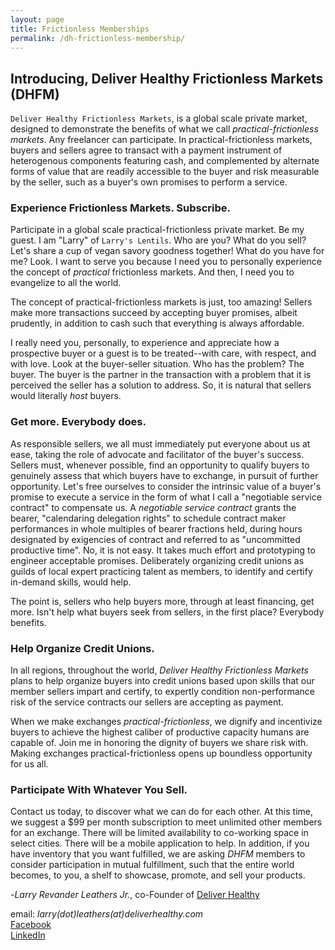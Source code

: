 ```yaml
---
layout: page
title: Frictionless Memberships 
permalink: /dh-frictionless-membership/
---
```

## Introducing, Deliver Healthy Frictionless Markets (DHFM)

`Deliver Healthy Frictionless Markets`, is a global scale private market, designed to demonstrate the benefits of what we call _practical-frictionless markets_.  Any freelancer can participate.  In practical-frictionless markets, buyers and sellers agree to transact with a payment instrument of heterogenous components featuring cash, and complemented by alternate forms of value that are readily accessible to the buyer and risk measurable by the seller, such as a buyer's own promises to perform a service.  
 
### Experience Frictionless Markets. Subscribe.   
     
Participate in a global scale practical-frictionless private market.  Be my guest.  I am "Larry" of `Larry's Lentils`.  Who are you?  What do you sell?  Let's share a cup of vegan savory goodness together!  What do you have for me?  Look.  I want to serve you because I need you to personally experience the concept of _practical_ frictionless markets.  And then, I need you to evangelize to all the world.  
 
The concept of practical-frictionless markets is just, too amazing!  Sellers make more transactions succeed by accepting buyer promises, albeit prudently, in addition to cash such that everything is always affordable.   

I really need you, personally, to experience and appreciate how a prospective buyer or a guest is to be treated--with care, with respect, and with love.  Look at the buyer-seller situation.  Who has the problem?  The buyer.  The buyer is the partner in the transaction with a problem that it is perceived the seller has a solution to address.  So, it is natural that sellers would literally _host_ buyers.   
 
### Get more.  Everybody does.  

As responsible sellers, we all must immediately put everyone about us at ease, taking the role of advocate and facilitator of the buyer's success.  Sellers must, whenever possible, find an opportunity to qualify buyers to genuinely assess that which buyers have to exchange, in pursuit of further opportunity.  Let's free ourselves to consider the intrinsic value of a buyer's promise to execute a service in the form of what I call a "negotiable service contract" to compensate us.  A _negotiable service contract_ grants the bearer, "calendaring delegation rights" to schedule contract maker performances in whole multiples of bearer fractions held, during hours designated by exigencies of contract and referred to as "uncommitted productive time".  No, it is not easy.  It takes much effort and prototyping to engineer acceptable promises.  Deliberately organizing credit unions as guilds of local expert practicing talent as members, to identify and certify in-demand skills, would help.  

The point is, sellers who help buyers more, through at least financing, get more.  Isn't help what buyers seek from sellers, in the first place?  Everybody benefits.   

### Help Organize Credit Unions.   
    
In all regions, throughout the world, _Deliver Healthy Frictionless Markets_ plans to help organize buyers into credit unions based upon skills that our member sellers impart and certify, to expertly condition non-performance risk of the service contracts our sellers are accepting as payment.    

When we make exchanges _practical-frictionless_, we dignify and incentivize buyers to achieve the highest caliber of productive capacity humans are capable of.  Join me in honoring the dignity of buyers we share risk with.  Making exchanges practical-frictionless opens up boundless opportunity for us all. 

### Participate With Whatever You Sell.   

Contact us today, to discover what we can do for each other.  At this time, we suggest a $99 per month subscription to meet unlimited other members for an exchange.  There will be limited availability to co-working space in select cities.  There will be a mobile application to help.  In addition, if you have inventory that you want fulfilled, we are asking _DHFM_ members to consider participation in mutual fulfillment, such that the entire world becomes, to you, a shelf to showcase, promote, and sell your products. 


-_Larry Revander Leathers Jr._, co-Founder of [Deliver Healthy](/deliverhealthy/)    

email: _larry(dot)leathers(at)deliverhealthy.com_   
[Facebook](https://www.facebook.com/larry.r.leathers)   
[LinkedIn](https://linkedin.com/in/larryleathers)   

